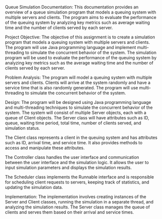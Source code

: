 Queue Simulation Documentation:
This documentation provides an overview of a queue simulation program that models a queuing system with multiple servers and clients. The program aims to evaluate the performance of the queuing system by analyzing key metrics such as average waiting time and the number of clients served by each server.

Project Objective: <a name="project-objective"></a>
The objective of this assignment is to create a simulation program that models a queuing system with multiple servers and clients. The program will use Java programming language and implement multi-threading to simulate the concurrent behavior of the system. The simulation program will be used to evaluate the performance of the queuing system by analyzing key metrics such as the average waiting time and the number of clients served by each server.

Problem Analysis: <a name="problem-analysis"></a>
The program will model a queuing system with multiple servers and clients. Clients will arrive at the system randomly and have a service time that is also randomly generated. The program will use multi-threading to simulate the concurrent behavior of the system.

Design: <a name="design"></a>
The program will be designed using Java programming language and multi-threading techniques to simulate the concurrent behavior of the system. The system will consist of multiple Server objects, each with a queue of Client objects. The Server class will have attributes such as ID, queue, waiting time period, total time, number of clients served, and simulation status.

The Client class represents a client in the queuing system and has attributes such as ID, arrival time, and service time. It also provides methods to access and manipulate these attributes.

The Controller class handles the user interface and communication between the user interface and the simulation logic. It allows the user to input simulation parameters and displays the simulation results.

The Scheduler class implements the Runnable interface and is responsible for scheduling client requests to servers, keeping track of statistics, and updating the simulation data.

Implementation: <a name="implementation"></a>
The implementation involves creating instances of the Server and Client classes, running the simulation in a separate thread, and analyzing the simulation results. The Server class manages the queue of clients and serves them based on their arrival and service times.
